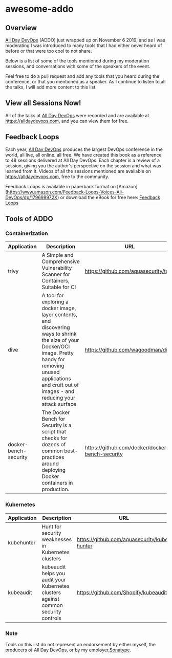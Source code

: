 # awesome-addo

## Overview

[All Day DevOps](https://alldaydevops.com) (ADDO) just wrapped up on November 6 2019, and as I was moderating I was introduced to many tools that I had either never heard of before or that were too cool to not share.

Below is a list of some of the tools mentioned during my moderation sessions, and conversations with some of the speakers of the event.

Feel free to do a pull request and add any tools that you heard during the conference, or that you mentioned as a speaker. As I continue to listen to all the talks, I will add more content to this list.

## View all Sessions Now!

All of the talks at [All Day DevOps](https://alldaydevops.com) were recorded and are available at https://alldaydevops.com, and you can view them for free.

## Feedback Loops

Each year,  [All Day DevOps](https://alldaydevops.com) produces the largest DevOps conference in the world, all live, all online. all free. We have created this book as a reference to 48 sessions delivered at All Day DevOps. Each chapter is a review of a session, giving you the author's perspective on the session and what was learned from it. Videos of all the sessions mentioned are available on https://alldaydevops.com, free to the community. 

Feedback Loops is available in paperback format on [Amazon] (https://www.amazon.com/Feedback-Loops-Voices-All-DevOps/dp/179698972X) or download the eBook for free here: [Feedback Loops](https://www.sonatype.com/wp-voicesofaddo-volumeone)

## Tools of ADDO

### Containerization

| Application           | Description                                                  | URL                                             |
| --------------------- | ------------------------------------------------------------ | ----------------------------------------------- |
| trivy                 | A Simple and Comprehensive Vulnerability Scanner for Containers, Suitable for CI | https://github.com/aquasecurity/trivy           |
| dive                  | A tool for exploring a docker image, layer contents, and discovering ways to shrink the size of your Docker/OCI image. Pretty handy for removing unused applications and cruft out of images - and reducing your attack surface. | https://github.com/wagoodman/dive               |
| docker-bench-security | The Docker Bench for Security is a script that checks for dozens of common best-practices around deploying Docker containers in production. | https://github.com/docker/docker-bench-security |

### Kubernetes

| Application | Description                                                  | URL                                         |
| ----------- | ------------------------------------------------------------ | ------------------------------------------- |
| kubehunter  | Hunt for security weaknesses in Kubernetes clusters          | https://github.com/aquasecurity/kube-hunter |
| kubeaudit   | kubeaudit helps you audit your Kubernetes clusters against common security controls | https://github.com/Shopify/kubeaudit        |

### Note

Tools on this list do not represent an endorsement by either myself, the producers of All Day DevOps, or by my employer,[Sonatype](https://www.sonatype.com).